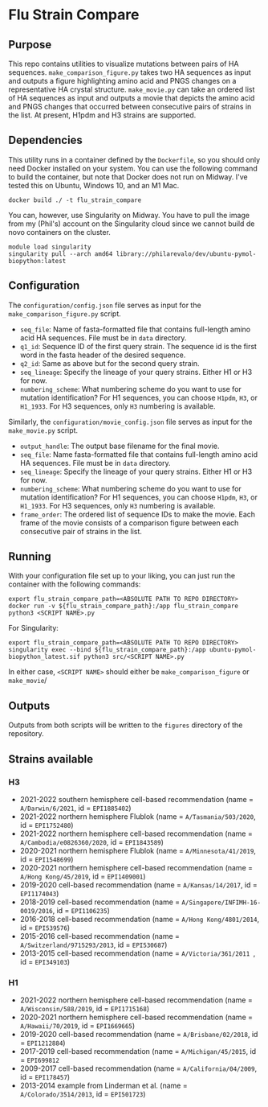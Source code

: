 # Flu Strain Compare

## Purpose

This repo contains utilities to visualize mutations between pairs of HA sequences. `make_comparison_figure.py` takes two HA sequences as input and outputs a figure highlighting amino acid and PNGS changes on a representative HA crystal structure. `make_movie.py` can take an ordered list of HA sequences as input and outputs a movie that depicts the amino acid and PNGS changes that occurred between consecutive pairs of strains in the list. At present, H1pdm and H3 strains are supported.

## Dependencies

This utility runs in a container defined by the `Dockerfile`, so you should only need Docker installed on your system. You can use the following command to build the container, but note that Docker does not run on Midway. I've tested this on Ubuntu, Windows 10, and an M1 Mac.

```
docker build ./ -t flu_strain_compare
```

You can, however, use Singularity on Midway. You have to pull the image from my (Phil's) account on the Singularity cloud since we cannot build de novo containers on the cluster.

```
module load singularity
singularity pull --arch amd64 library://philarevalo/dev/ubuntu-pymol-biopython:latest
```

## Configuration

The `configuration/config.json` file serves as input for the `make_comparison_figure.py` script.

* `seq_file`: Name of fasta-formatted file that contains full-length amino acid HA sequences. File must be in `data` directory.
* `q1_id`: Sequence ID of the first query strain. The sequence id is the first word in the fasta header of the desired sequence.
* `q2_id`: Same as above but for the second query strain.
* `seq_lineage`: Specify the lineage of your query strains. Either H1 or H3 for now.
* `numbering_scheme`: What numbering scheme do you want to use for mutation identification? For H1 sequences, you can choose `H1pdm`, `H3`, or `H1_1933`. For H3 sequences, only `H3` numbering is available.

Similarly, the `configuration/movie_config.json` file serves as input for the `make_movie.py` script. 
* `output_handle`: The output base filename for the final movie.
* `seq_file`: Name fasta-formatted file that contains full-length amino acid HA sequences. File must be in `data` directory.
* `seq_lineage`: Specify the lineage of your query strains. Either H1 or H3 for now.
* `numbering_scheme`: What numbering scheme do you want to use for mutation identification? For H1 sequences, you can choose `H1pdm`, `H3`, or `H1_1933`. For H3 sequences, only `H3` numbering is available.
* `frame_order`: The ordered list of sequence IDs to make the movie. Each frame of the movie consists of a comparison figure between each consecutive pair of strains in the list.

## Running 

With your configuration file set up to your liking, you can just run the container with the following commands:

```
export flu_strain_compare_path=<ABSOLUTE PATH TO REPO DIRECTORY>
docker run -v ${flu_strain_compare_path}:/app flu_strain_compare python3 <SCRIPT NAME>.py
```

For Singularity:

```
export flu_strain_compare_path=<ABSOLUTE PATH TO REPO DIRECTORY>
singularity exec --bind ${flu_strain_compare_path}:/app ubuntu-pymol-biopython_latest.sif python3 src/<SCRIPT NAME>.py
```

In either case, `<SCRIPT NAME>` should either be `make_comparison_figure` or `make_movie`/


## Outputs

Outputs from both scripts will be written to the `figures` directory of the repository.

## Strains available
### H3
* 2021-2022 southern hemisphere cell-based recommendation (name = `A/Darwin/6/2021`, id = `EPI1885402`)
* 2021-2022 northern hemisphere Flublok (name = `A/Tasmania/503/2020`, id = `EPI1752480`)
* 2021-2022 northern hemisphere cell-based recommendation (name = `A/Cambodia/e0826360/2020`, id =  `EPI1843589`)
* 2020-2021 northern hemisphere Flublok (name = `A/Minnesota/41/2019`, id = `EPI1548699`)
* 2020-2021 northern hemisphere cell-based recommendation (name = `A/Hong Kong/45/2019`, id = `EPI1409001`) 
* 2019-2020 cell-based recommendation (name = `A/Kansas/14/2017`, id = `EPI1174043`)
* 2018-2019 cell-based recommendation (name = `A/Singapore/INFIMH-16-0019/2016`, id = `EPI1106235`)
* 2016-2018 cell-based recommendation (name = `A/Hong Kong/4801/2014`, id = `EPI539576`)
* 2015-2016 cell-based recommendation (name = `A/Switzerland/9715293/2013`, id = `EPI530687`)
* 2013-2015 cell-based recommendation (name = `A/Victoria/361/2011 `, id = `EPI349103`)
### H1
* 2021-2022 northern hemisphere cell-based recommendation (name = `A/Wisconsin/588/2019`, id = `EPI1715168`)
* 2020-2021 northern hemisphere cell-based recommendation (name = `A/Hawaii/70/2019`, id = `EPI1669665`) 
* 2019-2020 cell-based recommendation (name = `A/Brisbane/02/2018`, id = `EPI1212884`)
* 2017-2019 cell-based recommendation (name = `A/Michigan/45/2015`, id = `EPI699812`
* 2009-2017 cell-based recommendation (name = `A/California/04/2009`, id = `EPI178457`)
* 2013-2014 example from Linderman et al. (name = `A/Colorado/3514/2013`, id = `EPI501723`)
